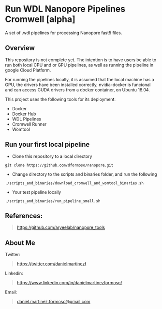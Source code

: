 # Run WDL Nanopore Pipelines Cromwell **[alpha]**
A set of .wdl pipelines for processing Nanopore fast5 files.

## Overview
This repository is not complete yet. The intention is to have users be able to run both local CPU and or GPU pipelines, as well as running the pipeline in google Cloud Platform.

For running the pipelines locally, it is assumed that the local machine has a GPU, the drivers have been installed correctly, nvidia-docker is funcional and can access CUDA drivers from a docker container, on Ubuntu 18.04.

This project uses the following tools for its deployment:
- Docker
- Docker Hub
- WDL Pipelines
- Cromwell Runner
- Womtool

## Run your first local pipeline
- Clone this repository to a local directory
~~~
git clone https://github.com/dformoso/nanopore.git
~~~

- Change directory to the scripts and binaries folder, and run the following
~~~
./scripts_and_binaries/download_cromwell_and_womtool_binaries.sh
~~~

- Your test pipeline locally
~~~
./scripts_and_binaries/run_pipeline_small.sh
~~~

## References:
> https://github.com/aryeelab/nanopore_tools

## About Me
Twitter:
> https://twitter.com/danielmartinezf

Linkedin:
>https://www.linkedin.com/in/danielmartinezformoso/

Email:
> daniel.martinez.formoso@gmail.com

